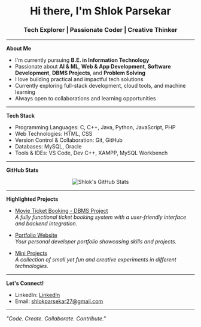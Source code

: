 <h1 align="center">Hi there, I'm Shlok Parsekar</h1>
<h3 align="center">Tech Explorer | Passionate Coder | Creative Thinker</h3>

---

**About Me**

- I'm currently pursuing **B.E. in Information Technology**  
- Passionate about **AI & ML**, **Web & App Development**, **Software Development**, **DBMS Projects**, and **Problem Solving**
- I love building practical and impactful tech solutions  
- Currently exploring full-stack development, cloud tools, and machine learning
- Always open to collaborations and learning opportunities

---

**Tech Stack**

- Programming Languages: C, C++, Java, Python, JavaScript, PHP
- Web Technologies: HTML, CSS
- Version Control & Collaboration: Git, GitHub
- Databases: MySQL, Oracle
- Tools & IDEs: VS Code, Dev C++, XAMPP, MySQL Workbench 

---

**GitHub Stats**

<p align="center">
  <img src="https://github-readme-stats.vercel.app/api?username=shlokparsekar27&show_icons=true&theme=tokyonight" alt="Shlok's GitHub Stats" />
</p>

---

**Highlighted Projects**

- [Movie Ticket Booking - DBMS Project](https://github.com/shlokparsekar27/MovieTicketBooking-DBMS)  
  _A fully functional ticket booking system with a user-friendly interface and backend integration._

- [Portfolio Website](https://github.com/shlokparsekar27/your-repo)  
  _Your personal developer portfolio showcasing skills and projects._

- [Mini Projects](https://github.com/shlokparsekar27?tab=repositories)  
  _A collection of small yet fun and creative experiments in different technologies._

---

**Let's Connect!**

- LinkedIn: [LinkedIn](https://www.linkedin.com/in/shlokparsekar)  
- Email: [shlokparsekar27@gmail.com](mailto:shlokparsekar27@gmail.com)

---

_"Code. Create. Collaborate. Contribute."_
